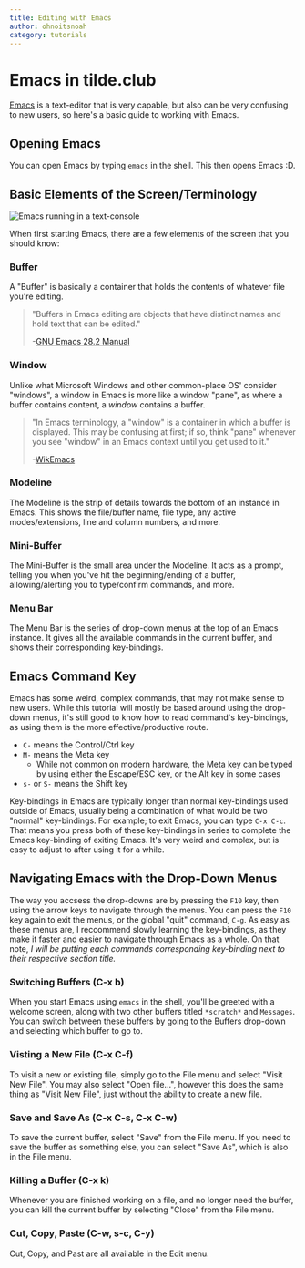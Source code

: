 ```yaml
---
title: Editing with Emacs
author: ohnoitsnoah
category: tutorials
---
```

<!--- Make a section for Modes --->
Emacs in tilde.club
===================
[Emacs](https://www.gnu.org/software/emacs/) is a text-editor that is very capable, but also can be very confusing to new users, so here's a basic guide to working with Emacs.

Opening Emacs
-------------
You can open Emacs by typing `emacs` in the shell. This then opens Emacs :D.

Basic Elements of the Screen/Terminology
----------------------------------------
   ![Emacs running in a text-console](https://upload.wikimedia.org/wikipedia/commons/thumb/3/36/Emacs-linux-console.png/440px-Emacs-linux-console.png)

   When first starting Emacs, there are a few elements of the screen that you should know:
   ### Buffer
   A "Buffer" is basically a container that holds the contents of whatever file you're editing.
   > "Buffers in Emacs editing are objects that have distinct names and hold text that can be edited."
   >
   > -[GNU Emacs 28.2 Manual](https://www.gnu.org/software/emacs/manual/html_node/emacs/index.html)
   ### Window
   Unlike what Microsoft Windows and other common-place OS' consider "windows", a window in Emacs is more like a window "pane", as where a buffer contains content, a *window* contains a buffer.
   > "In Emacs terminology, a "window" is a container in which a buffer is displayed. This may be confusing at first; if so, think "pane" whenever you see "window" in an Emacs context until you get used to it."
   >
   > -[WikEmacs](https://wikemacs.org/wiki/Emacs_Terminology) 
   ### Modeline
   The Modeline is the strip of details towards the bottom of an instance in Emacs. This shows the file/buffer name, file type, any active modes/extensions, line and column numbers, and more.
   ### Mini-Buffer
   The Mini-Buffer is the small area under the Modeline. It acts as a prompt, telling you when you've hit the beginning/ending of a buffer, allowing/alerting you to type/confirm commands, and more.
   ### Menu Bar
   The Menu Bar is the series of drop-down menus at the top of an Emacs instance. It gives all the available commands in the current buffer, and shows their corresponding key-bindings.

Emacs Command Key
-----------------
<!--- Rename this section --->
Emacs has some weird, complex commands, that may not make sense to new users. While this tutorial will mostly be based around using the drop-down menus, it's still good to know how to read command's key-bindings, as using them is the more effective/productive route.

* `C-` means the Control/Ctrl key
* `M-` means the Meta key
  - While not common on modern hardware, the Meta key can be typed by using either the Escape/ESC key, or the Alt key in some cases
* `s-` or `S-` means the Shift key

Key-bindings in Emacs are typically longer than normal key-bindings used outside of Emacs, usually being a combination of what would be two "normal" key-bindings. For example; to exit Emacs, you can type `C-x C-c`. That means you press both of these key-bindings in series to complete the Emacs key-binding of exiting Emacs. It's very weird and complex, but is easy to adjust to after using it for a while.

Navigating Emacs with the Drop-Down Menus
-----------------------------------------
<!--- TODO (Maybe): Talk about using the corresponding key-bindings, maybe in another section(?) --->
The way you accsess the drop-downs are by pressing the `F10` key, then using the arrow keys to navigate through the menus. You can press the `F10` key again to exit the menus, or the global "quit" command, `C-g`. As easy as these menus are, I reccommend slowly learning the key-bindings, as they make it faster and easier to navigate through Emacs as a whole. On that note, *I will be putting each commands corresponding key-binding next to their respective section title.*
### Switching Buffers (C-x b)
When you start Emacs using `emacs` in the shell, you'll be greeted with a welcome screen, along with two other buffers titled `*scratch*` and `Messages`.
You can switch between these buffers by going to the Buffers drop-down and selecting which buffer to go to.
### Visting a New File (C-x C-f)
To visit a new or existing file, simply go to the File menu and select "Visit New File". You may also select "Open file...", however this does the same thing as "Visit New File", just without the ability to create a new file.
### Save and Save As (C-x C-s, C-x C-w)
To save the current buffer, select "Save" from the File menu. If you need to save the buffer as something else, you can select "Save As", which is also in the File menu.
### Killing a Buffer (C-x k)
Whenever you are finished working on a file, and no longer need the buffer, you can kill the current buffer by selecting "Close" from the File menu.
### Cut, Copy, Paste (C-w, s-c, C-y)
Cut, Copy, and Past are all available in the Edit menu.
